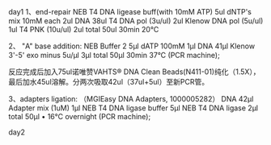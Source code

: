 day1
1、end-repair
NEB T4 DNA ligease buff(with 10mM ATP)       5ul
dNTP's mix 10mM each                                     2ul
DNA                                                                   38ul
T4 DNA pol (3u/ul)                                            2ul
Klenow DNA pol (5u/ul)                                     1ul
T4 PNK (10u/ul)                                                  2ul
total                                                                   50ul
30min   20℃   

2、	"A" base addition: 
NEB Buffer 2	5µl
dATP 100mM	1µl
DNA	41µl
Klenow 3'-5' exo minus 5u/µl	3µl
total	50µl
30min 37°C (PCR machine);

反应完成后加入75ul诺唯赞VAHTS® DNA Clean Beads(N411-01)纯化（1.5Х），最后加水45ul溶解。分两次吸取42ul（37ul+5ul）至新PCR管。


3、adapters ligation: （MGIEasy DNA Adapters, 1000005282）
DNA	42µl
Adapter mix (1uM)	1µl
NEB T4 DNA ligase buffer	5µl
NEB T4 DNA ligase 	2µl
total	50µl
•	16°C overnight (PCR machine); 


day2
